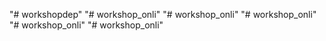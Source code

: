 "# workshopdep" 
"# workshop_onli" 
"# workshop_onli" 
"# workshop_onli" 
"# workshop_onli" 
"# workshop_onli" 

